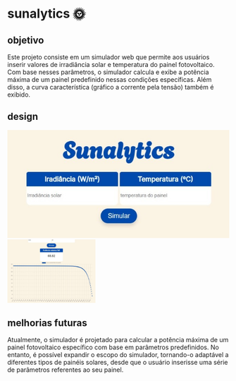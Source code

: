 # sunalytics :sun_with_face:

## objetivo
Este projeto consiste em um simulador web que permite aos usuários inserir valores de irradiância solar  e temperatura do painel fotovoltaico. Com base nesses parâmetros, o simulador calcula e exibe a potência máxima de um painel predefinido nessas condições específicas. Além disso, a curva característica (gráfico a corrente pela tensão) também é exibido.

## design
<img src="design/sunalytics_design_1.jpg">
<img src="design/sunalytics_design_2.jpg" width="200px">
    
## melhorias futuras
Atualmente, o simulador é projetado para calcular a potência máxima de um painel fotovoltaico específico com base em parâmetros predefinidos. No entanto, é possível expandir o escopo do simulador, tornando-o adaptável a diferentes tipos de painéis solares, desde que o usuário inserisse uma série de parâmetros referentes ao seu painel.
